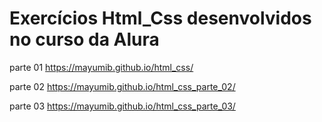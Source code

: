 # Exercícios Html_Css desenvolvidos no curso da Alura

parte 01 https://mayumib.github.io/html_css/

parte 02  https://mayumib.github.io/html_css_parte_02/

parte 03 https://mayumib.github.io/html_css_parte_03/
